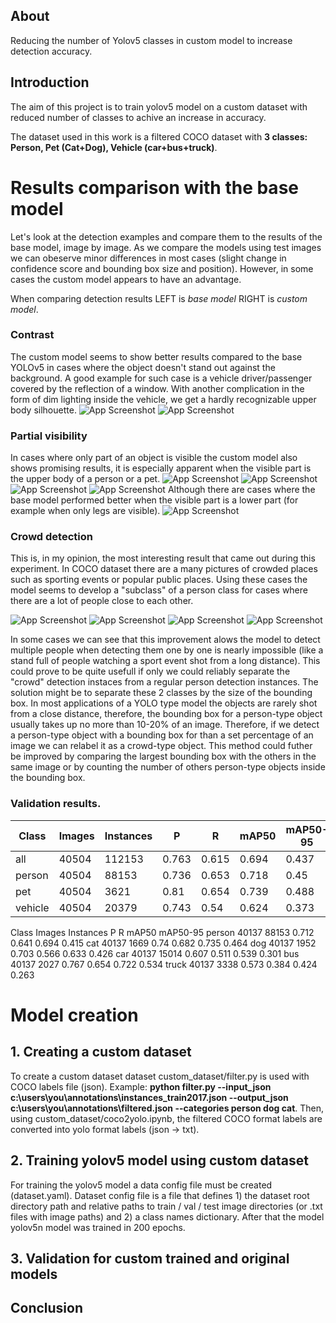 ## About
Reducing the number of Yolov5 classes in custom model to increase detection accuracy.

## Introduction
The aim of this project is to train yolov5 model on a custom dataset with reduced number of classes to achive an increase in accuracy.

The dataset used in this work is a filtered COCO dataset with **3 classes: Person, Pet (Cat+Dog), Vehicle (car+bus+truck)**.

# Results comparison with the base model
Let's look at the detection examples and compare them to the results of the base model, image by image. As we compare the models using test images we can obeserve minor differences in most cases (slight change in confidence score and bounding box size and position). However, in some cases the custom model appears to have an advantage. 

When comparing detection results LEFT is *base model* RIGHT is *custom model*.
### Contrast 

The custom model seems to show better results compared to the base YOLOv5 in cases where the object doesn't stand out against the background. A good example for such case is a vehicle driver/passenger covered by the reflection of a window. With another complication in the form of dim lighting inside the vehicle, we get a hardly recognizable upper body silhouette. 
![App Screenshot](https://raw.githubusercontent.com/AlexeyDzyubaP/yolov5_reduced_classes/main/screenshots/5037.jpg)
![App Screenshot](https://raw.githubusercontent.com/AlexeyDzyubaP/yolov5_reduced_classes/main/screenshots/6040.jpg)

### Partial visibility
In cases where only part of an object is visible the custom model also shows promising results, it is especially apparent when the visible part is the upper body of a person or a pet. 
![App Screenshot](https://raw.githubusercontent.com/AlexeyDzyubaP/yolov5_reduced_classes/main/screenshots/1251.jpg)
![App Screenshot](https://raw.githubusercontent.com/AlexeyDzyubaP/yolov5_reduced_classes/main/screenshots/61108.jpg)
![App Screenshot](https://raw.githubusercontent.com/AlexeyDzyubaP/yolov5_reduced_classes/main/screenshots/27696.jpg)
![App Screenshot](https://raw.githubusercontent.com/AlexeyDzyubaP/yolov5_reduced_classes/main/screenshots/968.jpg)
Although there are cases where the base model performed better when the visible part is a lower part (for example when only legs are visible).
![App Screenshot](https://raw.githubusercontent.com/AlexeyDzyubaP/yolov5_reduced_classes/main/screenshots/3553.jpg) 

### Crowd detection
This is, in my opinion, the most interesting result that came out during this experiment. 
In COCO dataset there are a many pictures of crowded places such as sporting events or popular public places. Using these cases the model seems to develop a "subclass" of a person class for cases where there are a lot of people close to each other.

![App Screenshot](https://raw.githubusercontent.com/AlexeyDzyubaP/yolov5_reduced_classes/main/screenshots/65798.jpg)
![App Screenshot](https://raw.githubusercontent.com/AlexeyDzyubaP/yolov5_reduced_classes/main/screenshots/2343.jpg) 
![App Screenshot](https://raw.githubusercontent.com/AlexeyDzyubaP/yolov5_reduced_classes/main/screenshots/72795.jpg)
![App Screenshot](https://raw.githubusercontent.com/AlexeyDzyubaP/yolov5_reduced_classes/main/screenshots/60886.jpg) 

In some cases we can see that this improvement alows the model to detect multiple people when detecting them one by one is nearly impossible (like a stand full of people watching a sport event shot from a long distance). This could prove to be quite usefull if only we could reliably separate the "crowd" detection instaces from a regular person detection instances. The solution might be to separate these 2 classes by the size of the bounding box. In most applications of a YOLO type model the objects are rarely shot from a close distance, therefore, the bounding box for a person-type object usually takes up no more than 10-20% of an image. Therefore, if we detect a person-type object with a bounding box for than a set percentage of an image we can relabel it as a crowd-type object. This method could futher be improved by comparing the largest bounding box with the others in the same image or by counting the number of others person-type objects inside the bounding box.

### Validation results.
|  Class  |   Images | Instances   |       P   |       R   |   mAP50 |  mAP50-95|
| --- | --- | --- | --- | --- | --- | --- |
|    all  |    40504  |   112153   |   0.763   |   0.615   |   0.694   |   0.437 |
| person  |    40504  |    88153   |   0.736   |   0.653   |   0.718   |    0.45 |
|    pet  |    40504  |     3621   |    0.81   |   0.654   |   0.739   |   0.488 |
|vehicle  |    40504  |    20379   |   0.743   |    0.54   |   0.624   |   0.373 |


  Class     Images  Instances          P          R      mAP50   mAP50-95
 person      40137      88153      0.712      0.641      0.694      0.415
    cat      40137       1669       0.74      0.682      0.735      0.464
    dog      40137       1952      0.703      0.566      0.633      0.426
    car      40137      15014      0.607      0.511      0.539      0.301
    bus      40137       2027      0.767      0.654      0.722      0.534
  truck      40137       3338      0.573      0.384      0.424      0.263
# Model creation
## 1. Creating a custom dataset
To create a custom dataset dataset custom_dataset/filter.py is used with COCO labels file (json). Example: **python filter.py --input_json c:\users\you\annotations\instances_train2017.json --output_json c:\users\you\annotations\filtered.json --categories person dog cat**. Then, using custom_dataset/coco2yolo.ipynb, the filtered COCO format labels are converted into yolo format labels (json -> txt).

## 2. Training yolov5 model using custom dataset
For training the yolov5 model a data config file must be created (dataset.yaml). Dataset config file is a file that defines 1) the dataset root directory path and relative paths to train / val / test image directories (or .txt files with image paths) and 2) a class names dictionary. After that the model yolov5n model was trained in 200 epochs.

## 3. Validation for custom trained and original models


## Conclusion 
